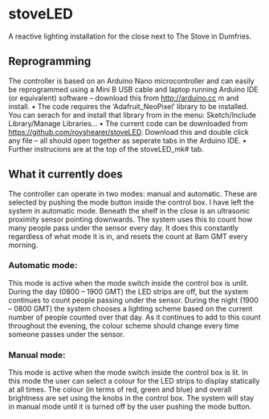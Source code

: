 # stoveLED
A reactive lighting installation for the close next to The Stove in Dumfries.

## Reprogramming
The controller is based on an Arduino Nano microcontroller and can easily be
reprogrammed using a Mini B USB cable and laptop running Arduino IDE (or
equivalent) software – download this from http://arduino.cc m and install.
• The code requires the ‘Adafruit_NeoPixel’ library to be installed. You can
serach for and install that library from in the menu: Sketch/Include
Library/Manage Libraries...
• The current code can be downloaded from
https://github.com/royshearer/stoveLED. Download this and double click
any file – all should open together as seperate tabs in the Arduino IDE.
• Further instrucions are at the top of the stoveLED_mk# tab.

## What it currently does
The controller can operate in two modes: manual and automatic. These are selected by pushing the mode button inside the control box. I have left the system in automatic mode.
Beneath the shelf in the close is an ultrasonic proximity sensor pointing downwards. The system uses this to count how many people pass under the sensor every day. It does this constantly regardless of what mode it is in, and resets the count at 8am GMT every morning.
### Automatic mode:
This mode is active when the mode switch inside the control box is unlit. During the day (0800 – 1900 GMT) the LED strips are off, but the system continues to count people passing under the sensor. During the night (1900 – 0800 GMT) the system chooses a lighting scheme based on the current number of people counted over that day. As it continues to add to this count throughout the evening, the colour scheme should change every time someone passes under the sensor.
### Manual mode:
This mode is active when the mode switch inside the control box is lit. In this mode the user can select a colour for the LED strips to display statically at all times. The colour (in terms of red, green and blue) and overall brightness are set using the knobs in the control box. The system will stay in manual mode until it is turned off by the user pushing the mode button.
